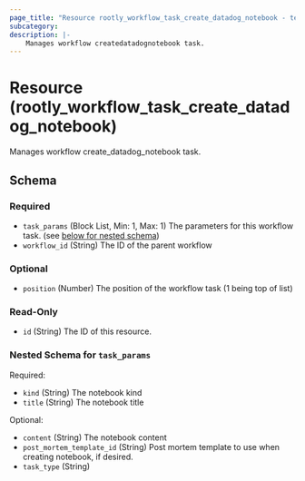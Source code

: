 ```yaml
---
page_title: "Resource rootly_workflow_task_create_datadog_notebook - terraform-provider-rootly"
subcategory:
description: |-
    Manages workflow createdatadognotebook task.
---
```


# Resource (rootly_workflow_task_create_datadog_notebook)

Manages workflow create_datadog_notebook task.

<!-- schema generated by tfplugindocs -->
## Schema

### Required

- `task_params` (Block List, Min: 1, Max: 1) The parameters for this workflow task. (see [below for nested schema](#nestedblock--task_params))
- `workflow_id` (String) The ID of the parent workflow

### Optional

- `position` (Number) The position of the workflow task (1 being top of list)

### Read-Only

- `id` (String) The ID of this resource.

<a id="nestedblock--task_params"></a>
### Nested Schema for `task_params`

Required:

- `kind` (String) The notebook kind
- `title` (String) The notebook title

Optional:

- `content` (String) The notebook content
- `post_mortem_template_id` (String) Post mortem template to use when creating notebook, if desired.
- `task_type` (String)
